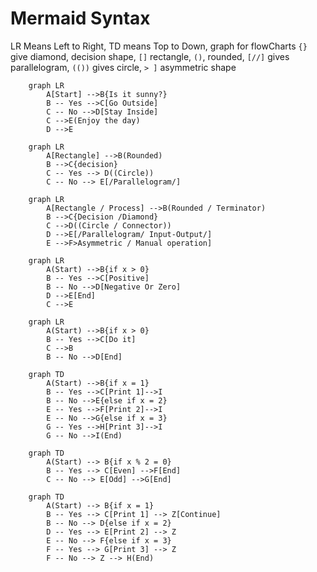 # Mermaid Syntax
LR Means Left to Right, TD means Top to Down, graph for flowCharts
`{}` give diamond, decision shape, `[]` rectangle, `()`, rounded, `[//]`
gives parallelogram, `(())` gives circle, `> ]` asymmetric shape
```mermaid
    graph LR
        A[Start] -->B{Is it sunny?}
        B -- Yes -->C[Go Outside]
        C -- No -->D[Stay Inside]
        C -->E(Enjoy the day)
        D -->E
```
```mermaid
    graph LR
        A[Rectangle] -->B(Rounded)
        B -->C{decision}
        C -- Yes --> D((Circle))
        C -- No --> E[/Parallelogram/]
```

```mermaid
    graph LR
        A[Rectangle / Process] -->B(Rounded / Terminator)
        B -->C{Decision /Diamond}
        C -->D((Circle / Connector))
        D -->E[/Parallelogram/ Input-Output/]
        E -->F>Asymmetric / Manual operation]
```

```mermaid
    graph LR
        A(Start) -->B{if x > 0}
        B -- Yes -->C[Positive]
        B -- No -->D[Negative Or Zero]
        D -->E[End]
        C -->E
```

```mermaid
    graph LR
        A(Start) -->B{if x > 0}
        B -- Yes -->C[Do it]
        C -->B
        B -- No -->D[End]
```

```mermaid
    graph TD
        A(Start) -->B{if x = 1}
        B -- Yes -->C[Print 1]-->I
        B -- No -->E{else if x = 2}
        E -- Yes -->F[Print 2]-->I
        E -- No -->G{else if x = 3}
        G -- Yes -->H[Print 3]-->I
        G -- No -->I(End)

```
```mermaid
    graph TD
        A(Start) --> B{if x % 2 = 0}
        B -- Yes --> C[Even] -->F[End]
        C -- No --> E[Odd] -->G[End]
```

```mermaid
    graph TD
        A(Start) --> B{if x = 1}
        B -- Yes --> C[Print 1] --> Z[Continue]
        B -- No --> D{else if x = 2}
        D -- Yes --> E[Print 2] --> Z
        E -- No --> F{else if x = 3}
        F -- Yes --> G[Print 3] --> Z
        F -- No --> Z --> H(End)
```